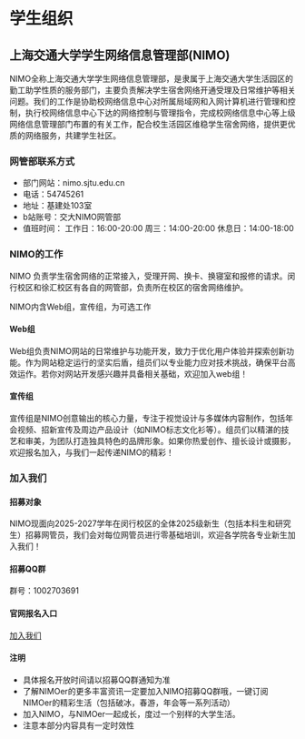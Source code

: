 # 学生组织
## 上海交通大学学生网络信息管理部(NIMO)

NIMO全称上海交通大学学生网络信息管理部，是隶属于上海交通大学生活园区的勤工助学性质的服务部门，主要负责解决学生宿舍网络开通受理及日常维护等相关问题。我们的工作是协助校网络信息中心对所属局域网和入网计算机进行管理和控制，执行校网络信息中心下达的网络控制与管理指令，完成校网络信息中心等上级网络信息管理部门布置的有关工作，配合校生活园区维稳学生宿舍网络，提供更优质的网络服务，共建学生社区。

### 网管部联系方式
- 部门网站：nimo.sjtu.edu.cn
- 电话：54745261
- 地址：基建处103室
- b站账号：交大NIMO网管部
- 值班时间：
工作日：16:00-20:00
周三：14:00-20:00
休息日：14:00-18:00

### NIMO的工作
NIMO 负责学生宿舍网络的正常接入，受理开网、换卡、换寝室和报修的请求。闵行校区和徐汇校区有各自的网管部，负责所在校区的宿舍网络维护。

NIMO内含Web组，宣传组，为可选工作
#### Web组
Web组负责NIMO网站的日常维护与功能开发，致力于优化用户体验并探索创新功能。作为网站稳定运行的坚实后盾，组员们以专业能力应对技术挑战，确保平台高效运作。若你对网站开发感兴趣并具备相关基础，欢迎加入web组！

#### 宣传组
宣传组是NIMO创意输出的核心力量，专注于视觉设计与多媒体内容制作，包括年会视频、招新宣传及周边产品设计（如NIMO标志文化衫等）。组员们以精湛的技艺和审美，为团队打造独具特色的品牌形象。如果你热爱创作、擅长设计或摄影，欢迎报名加入，与我们一起传递NIMO的精彩！


### 加入我们

#### 招募对象
NIMO现面向2025-2027学年在闵行校区的全体2025级新生（包括本科生和研究生）招募网管员，我们会对每位网管员进行零基础培训，欢迎各学院各专业新生加入我们！

#### 招募QQ群
群号：1002703691

#### 官网报名入口
[加入我们](https://nimo.sjtu.edu.cn/kaleid/oscope/joinus/)

#### 注明
- 具体报名开放时间请以招募QQ群通知为准
- 了解NIMOer的更多丰富资讯一定要加入NIMO招募QQ群哦，一键订阅NIMOer的精彩生活（包括破冰，春游，年会等一系列活动）
- 加入NIMO，与NIMOer一起成长，度过一个别样的大学生活。
- 注意本部分内容具有一定时效性